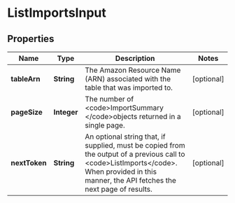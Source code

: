 

# ListImportsInput


## Properties

| Name | Type | Description | Notes |
|------------ | ------------- | ------------- | -------------|
|**tableArn** | **String** |  The Amazon Resource Name (ARN) associated with the table that was imported to.  |  [optional] |
|**pageSize** | **Integer** |  The number of &lt;code&gt;ImportSummary &lt;/code&gt;objects returned in a single page.  |  [optional] |
|**nextToken** | **String** |  An optional string that, if supplied, must be copied from the output of a previous call to &lt;code&gt;ListImports&lt;/code&gt;. When provided in this manner, the API fetches the next page of results.  |  [optional] |



